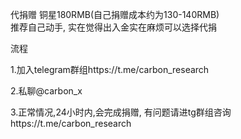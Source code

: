 代捐赠
铜星180RMB(自己捐赠成本约为130-140RMB)</br>
推荐自己动手, 实在觉得出入金实在麻烦可以选择代捐

流程

1.加入telegram群组https://t.me/carbon_research

2.私聊@carbon_x 

3.正常情况,24小时内,会完成捐赠, 有问题请进tg群组咨询https://t.me/carbon_research
